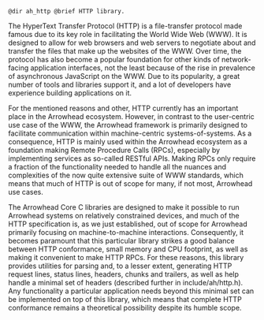     @dir ah_http @brief HTTP library.

The HyperText Transfer Protocol (HTTP) is a file-transfer protocol made famous
due to its key role in facilitating the World Wide Web (WWW). It is designed to
allow for web browsers and web servers to negotiate about and transfer the files
that make up the websites of the WWW. Over time, the protocol has also become a
popular foundation for other kinds of network-facing application interfaces, not
the least because of the rise in prevalence of asynchronous JavaScript on the
WWW. Due to its popularity, a great number of tools and libraries support it,
and a lot of developers have experience building applications on it.

For the mentioned reasons and other, HTTP currently has an important place in
the Arrowhead ecosystem. However, in contrast to the user-centric use case of
the WWW, the Arrowhead framework is primarily designed to facilitate
communication within machine-centric systems-of-systems. As a consequence, HTTP
is mainly used within the Arrowhead ecosystem as a foundation making Remote
Procedure Calls (RPCs), especially by implementing services as so-called RESTful
APIs. Making RPCs only require a fraction of the functionality needed to handle
all the nuances and complexities of the now quite extensive suite of WWW
standards, which means that much of HTTP is out of scope for many, if not most,
Arrowhead use cases.

The Arrowhead Core C libraries are designed to make it possible to run Arrowhead
systems on relatively constrained devices, and much of the HTTP specification
is, as we just established, out of scope for Arrowhead primarily focusing on
machine-to-machine interactions. Consequently, it becomes paramount that this
particular library strikes a good balance between HTTP conformance, small memory
and CPU footprint, as well as making it convenient to make HTTP RPCs. For these
reasons, this library provides utilities for parsing and, to a lesser extent,
generating HTTP request lines, status lines, headers, chunks and trailers, as
well as help handle a minimal set of headers (described further in
include/ah/http.h). Any functionality a particular application needs beyond this
minimal set can be implemented on top of this library, which means that complete
HTTP conformance remains a theoretical possibility despite its humble scope.
